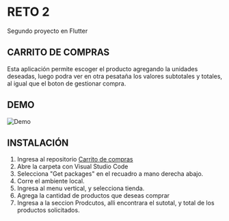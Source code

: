 # RETO 2

Segundo proyecto en Flutter

## CARRITO DE COMPRAS

Esta aplicación permite escoger el producto agregando la unidades deseadas, luego podra ver en otra pesataña los valores subtotales y totales, al igual que el boton de gestionar compra.

## DEMO
![Demo](/img/CarritoCompras "tipo de moneda")

## INSTALACIÓN

1. Ingresa al repositorio [Carrito de compras](https://github.com/VivBB/Cambio_Divisas.git)
2. Abre la carpeta con Visual Studio Code
3. Selecciona "Get packages" en el recuadro a mano derecha abajo.
4. Corre el ambiente local.
5. Ingresa al menu vertical, y selecciona tienda. 
6. Agrega la cantidad de productos que deseas comprar
7. Ingresa a la seccion Prodcutos, alli encontrara el sutotal, y total de los productos solicitados.



